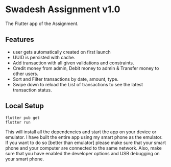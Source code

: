 # Swadesh Assignment v1.0

The Flutter app of the Assignment.

## Features

- user gets automatically created on first launch
- UUID is persisted with cache.
- Add transaction with all given validations and constraints.
- Credit money from admin, Debit money to admin & Transfer money to other users.
- Sort and Filter transactions by date, amount, type.
- Swipe down to reload the List of transactions to see the latest transaction status.
  
## Local Setup

    flutter pub get
    flutter run

This will install all the dependencies and start the app on your device or emulator. I have built the entire app using my smart phone as the emulator. If you want to do so [better than emulator] please make sure that your smart phone and your computer are connected to the same network. Also, make sure that you have enabled the developer options and USB debugging on your smart phone.
